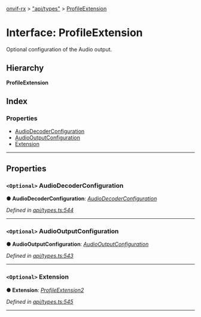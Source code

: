 [onvif-rx](../README.md) > ["api/types"](../modules/_api_types_.md) > [ProfileExtension](../interfaces/_api_types_.profileextension.md)

# Interface: ProfileExtension

Optional configuration of the Audio output.

## Hierarchy

**ProfileExtension**

## Index

### Properties

* [AudioDecoderConfiguration](_api_types_.profileextension.md#audiodecoderconfiguration)
* [AudioOutputConfiguration](_api_types_.profileextension.md#audiooutputconfiguration)
* [Extension](_api_types_.profileextension.md#extension)

---

## Properties

<a id="audiodecoderconfiguration"></a>

### `<Optional>` AudioDecoderConfiguration

**● AudioDecoderConfiguration**: *[AudioDecoderConfiguration](_api_types_.profileextension.md#audiodecoderconfiguration)*

*Defined in [api/types.ts:544](https://github.com/patrickmichalina/onvif-rx/blob/f117e44/src/api/types.ts#L544)*

___
<a id="audiooutputconfiguration"></a>

### `<Optional>` AudioOutputConfiguration

**● AudioOutputConfiguration**: *[AudioOutputConfiguration](_api_types_.profileextension.md#audiooutputconfiguration)*

*Defined in [api/types.ts:543](https://github.com/patrickmichalina/onvif-rx/blob/f117e44/src/api/types.ts#L543)*

___
<a id="extension"></a>

### `<Optional>` Extension

**● Extension**: *[ProfileExtension2](_api_types_.profileextension2.md)*

*Defined in [api/types.ts:545](https://github.com/patrickmichalina/onvif-rx/blob/f117e44/src/api/types.ts#L545)*

___

